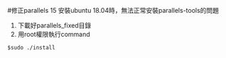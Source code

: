 #修正parallels 15 安裝ubuntu 18.04時，無法正常安裝parallels-tools的問題
1. 下載好parallels_fixed目錄
1. 用root權限執行command
```
$sudo ./install
```

